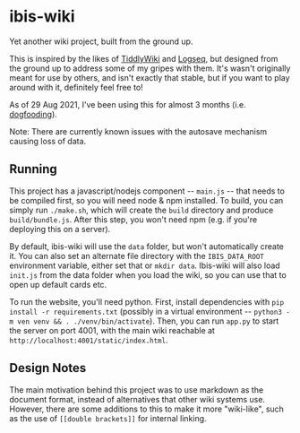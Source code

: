 # ibis-wiki
Yet another wiki project, built from the ground up.

This is inspired by the likes of [TiddlyWiki](https://tiddlywiki.com/) and [Logseq](https://logseq.com/), but designed from the ground up to address some of my gripes with them.
It's wasn't originally meant for use by others, and isn't exactly that stable, but if you want to play around with it, definitely feel free to!

As of 29 Aug 2021, I've been using this for almost 3 months (i.e. [dogfooding](https://indieweb.org/selfdogfood)).

Note: There are currently known issues with the autosave mechanism causing loss of data.

## Running

This project has a javascript/nodejs component -- `main.js` -- that needs to be compiled first, so you will need node & npm installed.
To build, you can simply run `./make.sh`, which will create the `build` directory and produce `build/bundle.js`.
After this step, you won't need npm (e.g. if you're deploying this on a server).

By default, ibis-wiki will use the `data` folder, but won't automatically create it.
You can also set an alternate file directory with the `IBIS_DATA_ROOT` environment variable, either set that or `mkdir data`.
Ibis-wiki will also load `init.js` from the data folder when you load the wiki, so you can use that to open up default cards etc.

To run the website, you'll need python.
First, install dependencies with `pip install -r requirements.txt` (possibly in a virtual environment -- `python3 -m ven venv && . ./venv/bin/activate`).
Then, you can run `app.py` to start the server on port 4001, with the main wiki reachable at `http://localhost:4001/static/index.html`.

## Design Notes

The main motivation behind this project was to use markdown as the document format, instead of alternatives that other wiki systems use.
However, there are some additions to this to make it more "wiki-like", such as the use of `[[double brackets]]` for internal linking.
